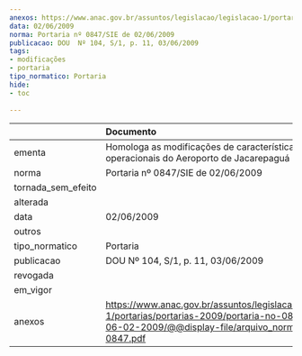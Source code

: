```yaml
---
anexos: https://www.anac.gov.br/assuntos/legislacao/legislacao-1/portarias/portarias-2009/portaria-no-0847-sie-de-06-02-2009/@@display-file/arquivo_norma/PA2009-0847.pdf
data: 02/06/2009
norma: Portaria nº 0847/SIE de 02/06/2009
publicacao: DOU  Nº 104, S/1, p. 11, 03/06/2009
tags:
- modificações
- portaria
tipo_normatico: Portaria
hide: 
- toc 
 
---
```


|                    | Documento                                                                                                                                                         |
|:-------------------|:------------------------------------------------------------------------------------------------------------------------------------------------------------------|
| ementa             | Homologa as modificações de características físicas e operacionais do Aeroporto de Jacarepaguá (SBJR).                                                            |
| norma              | Portaria nº 0847/SIE de 02/06/2009                                                                                                                                |
| tornada_sem_efeito |                                                                                                                                                                   |
| alterada           |                                                                                                                                                                   |
| data               | 02/06/2009                                                                                                                                                        |
| outros             |                                                                                                                                                                   |
| tipo_normatico     | Portaria                                                                                                                                                          |
| publicacao         | DOU  Nº 104, S/1, p. 11, 03/06/2009                                                                                                                               |
| revogada           |                                                                                                                                                                   |
| em_vigor           |                                                                                                                                                                   |
| anexos             | https://www.anac.gov.br/assuntos/legislacao/legislacao-1/portarias/portarias-2009/portaria-no-0847-sie-de-06-02-2009/@@display-file/arquivo_norma/PA2009-0847.pdf |